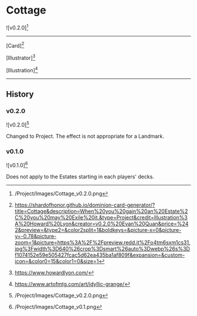 # Cottage

![v0.2.0][^v0.2.0]

---

[Card][^Card]

[Illustrator][^Illustrator]

[Illustration][^Illustration]

---

## History

### v0.2.0

![v0.2.0][^v0.2.0]

Changed to Project. The effect is not appropriate for a Landmark.

### v0.1.0

![v0.1.0][^v0.1.0]

Does not apply to the Estates starting in each players' decks.

[^v0.1.0]: /Project/Images/Cottage_v0.1.png
[^v0.2.0]: /Project/Images/Cottage_v0.2.0.png
[^Card]: https://shardofhonor.github.io/dominion-card-generator/?title=Cottage&description=When%20you%20gain%20an%20Estate%2C%20you%20may%20Exile%20it.&type=Project&credit=Illustration%3A%20Howard%20Lyon&creator=v0.2.0%20Evan%20Quan&price=%242&preview=&type2=&color2split=1&boldkeys=&picture-x=0&picture-y=-0.78&picture-zoom=1&picture=https%3A%2F%2Fpreview.redd.it%2Fo4tm6sxm1cs31.jpg%3Fwidth%3D640%26crop%3Dsmart%26auto%3Dwebp%26s%3Df1074152e59e505427fcac5d62ea435ba1af809f&expansion=&custom-icon=&color0=15&color1=0&size=1
[^Illustrator]: https://www.howardlyon.com/
[^Illustration]: https://www.artofmtg.com/art/idyllic-grange/
